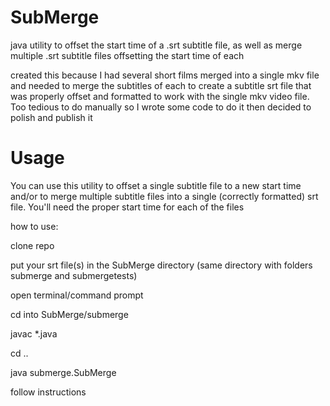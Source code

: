 SubMerge
========

java utility to offset the start time of a .srt subtitle file, as well as merge multiple .srt subtitle files offsetting the start time of each

created this because I had several short films merged into a single mkv file and needed to merge the subtitles of each to create a subtitle srt file that was properly offset and formatted to work with the single mkv video file. Too tedious to do manually so I wrote some code to do it then decided to polish and publish it

Usage
========

You can use this utility to offset a single subtitle file to a new start time and/or to merge multiple subtitle files into a single (correctly formatted) srt file. You'll need the proper start time for each of the files

how to use:

clone repo

put your srt file(s) in the SubMerge directory (same directory with folders submerge and submergetests)

open terminal/command prompt

cd into SubMerge/submerge

javac *.java

cd ..

java submerge.SubMerge

follow instructions
